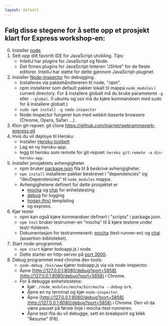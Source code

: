 ```yaml
---
layout: default
---
```


## Følg disse stegene for å sette opp et prosjekt klart for Express workshop-en:

0. Installer [node](http://nodejs.org).
1. Sett opp ditt favoritt IDE for JavaScript utvikling. Tips:
    * IntelliJ har plugins for JavaScript og Node.
    * Det finnes plugins for JavaScript-linteren "JSHint" for de fleste editorer.
    IntelliJ har støtte for dette gjennom JavaScript-pluginet.
2. Installer [Node-Inspector](https://github.com/node-inspector/node-inspector) for debugging.
    * Installeres via pakkehåndtereren til node, "npm".
    * npm installerer som default pakker lokalt til mappa `node_modules` i current directory.
    For å installere globalt må du bruke parameteret `-g` eller `--global`.
    (I ubuntu og osx må du kjøre kommandoen med sudo for å installere globalt.)
    * `sudo npm install -g node-inspector`
    * Node-Inspector fungerer kun med webkit-baserte browsere (Chrome, Opera, Safari ...).
3. Klon git-repoet: git clone https://github.com/kjarnet/webrammeverk-express.git
4. Hvis du vil deploye til Heroku:
    * Installer [Heroku toolbelt](https://devcenter.heroku.com/articles/getting-started-with-nodejs#set-up)
    * Lag en ny heroku-app.
    * legg til heroku som remote for git-repoet: `heroku git:remote -a din-heroku-app`.
10. Installer prosjektets avhengigheter.
    * npm bruker [package.json](http://browsenpm.org/package.json)
    fila til å beskrive avhengigheter.
    * `npm install` installerer pakker beskrevet i "dependencies" og "devDependencies"
    til `node_modules` mappa.
    * Avhengighetene definert for dette prosjektet er
        * [mocha](http://visionmedia.github.io/mocha/) og [chai](http://chaijs.com/) for enhetstesting
        * [debug](https://github.com/visionmedia/debug) for logging
        * [hogan (hjs)](http://twitter.github.io/hogan.js/) templating
        * og express.
11. Kjør tester
    * npm kan også kjøre kommandoer definert i "scripts" i package.json.
    * `npm test` bruker testrunner-en "mocha" til å kjøre testene under test/-folderen.
    * Dokumentasjon for testrammeverk: [mocha](http://visionmedia.github.io/mocha/) (test-runner-en)
      og [chai](http://chaijs.com/api/bdd/) (assertion-biblioteket).
12. Start node-programmet.
    * `npm start` kjører todoapp.js i node.
    * Dette starter en http-server på [port 3000](http://localhost:3000).
13. Debug programmet med chrome dev-tools:
    * `node-debug /bin/www` kjører todoapp.js via via node-inspector.
    * Åpne [http://127.0.0.1:8080/debug?port=5858](http://127.0.0.1:8080/debug?port=5858)
    i Chrome.
    * For å debugge enhetstestene:
        * kjør `./node_modules/mocha/bin/mocha --debug-brk`.
        * Åpne en ny terminal og kjør `node-inspector`.
        * Åpne [http://127.0.0.1:8080/debug?port=5858](http://127.0.0.1:8080/debug?port=5858)
        i Chrome. Den vil da være pauset på første linje i mocha-test-runneren.
        * Åpne test-fila du vil debugge, sett en breakpoint og klikk "Resume" (F8).

    

